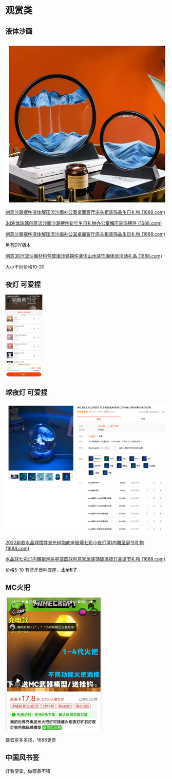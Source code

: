 # 观赏类

## 液体沙画

![image-20230128200656951](image/image-20230128200656951.png)

[创意沙漏摆件液体解压流沙画办公室桌面客厅床头柜装饰品生日礼物 (1688.com)](https://detail.1688.com/offer/661588068246.html?spm=a26352.13672862.offerlist.231.7f126b20sMOoeu)

[3d液体玻璃创意流沙画沙漏摆件新年生日礼物办公室解压装饰摆件 (1688.com)](https://detail.1688.com/offer/670306571429.html?spm=a26352.13672862.offerlist.225.7f126b20sMOoeu)

[创意沙漏摆件液体解压流沙画办公室桌面客厅床头柜装饰品生日礼物 (1688.com)](https://detail.1688.com/offer/661588068246.html?spm=a26352.13672862.offerlist.121.7f126b20sMOoeu)

另有DIY版本

[创意3DIY流沙画材料包玻璃沙漏摆件液体山水装饰画体验活动礼品 (1688.com)](https://detail.1688.com/offer/671979175074.html?spm=a26352.13672862.offerlist.1.7f126b20sMOoeu)

大小不同价格10-20

## 夜灯 可爱捏

<img src="image\image-20230128200859817.png" alt="image-20230128200859817" style="zoom: 25%;" />

## 球夜灯 可爱捏

![image-20230128201241725](image/image-20230128201241725.png)



[2022新款水晶球摆件发光树脂底座玻璃七彩小夜灯3D内雕圣诞节礼物 (1688.com)](https://detail.1688.com/offer/680187743435.html?spm=a26352.13672862.offerlist.300.6e006adalXPNFb)

[水晶球七彩灯内雕银河系星空圆球创意家居装饰玻璃夜灯圣诞节礼物 (1688.com)](https://detail.1688.com/offer/661040448848.html?spm=a26352.13672862.offerlist.306.6e006adalXPNFb)

价格5-10 有蓝牙音响底座，**太hifi了**

## MC火把

<img src="image/image-20230128204913736.png" alt="image-20230128204913736" style="zoom:50%;" />

要去拼多多找，1688更贵

## 中国风书签

好看便宜，做赠品不错
